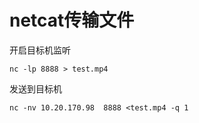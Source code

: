 # netcat传输文件


开启目标机监听
```
nc -lp 8888 > test.mp4
```

发送到目标机
```
nc -nv 10.20.170.98  8888 <test.mp4 -q 1
```
